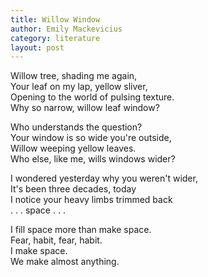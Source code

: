 ```yaml
---
title: Willow Window
author: Emily Mackevicius
category: literature
layout: post
---
```


Willow tree, shading me again,  
Your leaf on my lap, yellow sliver,  
Opening to the world of pulsing texture.  
Why so narrow, willow leaf window?  

Who understands the question?  
Your window is so wide you're outside,  
Willow weeping yellow leaves.  
Who else, like me, wills windows wider?  

I wondered yesterday why you weren't wider,  
It's been three decades, today  
I notice your heavy limbs trimmed back  
. . . space . . .  

I fill space more than make space.  
Fear, habit, fear, habit.  
I make space.  
We make almost anything.  
